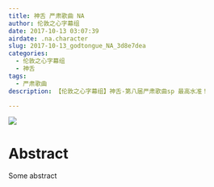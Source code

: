 ```yaml
---
title: 神舌 严肃歌曲 NA
author: 伦敦之心字幕组
date: 2017-10-13 03:07:39
airdate: .na.character
slug: 2017-10-13_godtongue_NA_3d8e7dea
categories:
  - 伦敦之心字幕组
  - 神舌
tags:
  - 严肃歌曲
description: 【伦敦之心字幕组】神舌-第八届严肃歌曲sp 最高水准！

---
```

![](/img/gakki.jpg)
# Abstract
Some abstract
